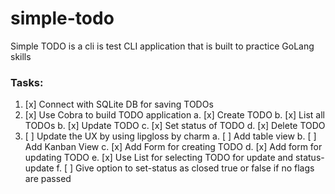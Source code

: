 # simple-todo

Simple TODO is a cli is test CLI application that is built to practice GoLang skills

### Tasks:

1. [x] Connect with SQLite DB for saving TODOs
2. [x] Use Cobra to build TODO application
       a. [x] Create TODO
       b. [x] List all TODOs
       b. [x] Update TODO
       c. [x] Set status of TODO
       d. [x] Delete TODO
3. [ ] Update the UX by using lipgloss by charm
       a. [ ] Add table view
       b. [ ] Add Kanban View
       c. [x] Add Form for creating TODO
       d. [x] Add form for updating TODO
       e. [x] Use List for selecting TODO for update and status-update
       f. [ ] Give option to set-status as closed true or false if no flags are passed
